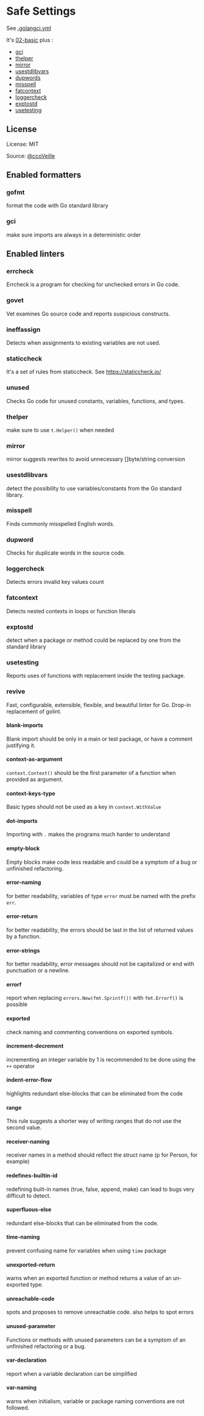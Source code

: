 # Safe Settings

See [.golangci.yml](.golangci.yml)

It's [02-basic](../02-basic) plus :
- [gci](#gci)
- [thelper](#thelper)
- [mirror](#mirror)
- [usestdlibvars](#usestdlibvars)
- [dupwords](#dupwords)
- [misspell](#misspell)
- [fatcontext](#fatcontext)
- [loggercheck](#loggercheck)
- [exptostd](#exptostd)
- [usetesting](#usetesting)

## License

License: MIT

Source: [@ccoVeille](https://github.com/ccoVeille/golangci-lint-config-examples)

## Enabled formatters
### gofmt
 format the code with Go standard library

### gci
 make sure imports are always in a deterministic order

## Enabled linters

### errcheck
 Errcheck is a program for checking for unchecked errors in Go code.

### govet
 Vet examines Go source code and reports suspicious constructs.

### ineffassign
 Detects when assignments to existing variables are not used.

### staticcheck
 It's a set of rules from staticcheck. See https://staticcheck.io/

### unused
 Checks Go code for unused constants, variables, functions, and types.

### thelper
 make sure to use `t.Helper()` when needed

### mirror
 mirror suggests rewrites to avoid unnecessary []byte/string conversion

### usestdlibvars
 detect the possibility to use variables/constants from the Go standard library.

### misspell
Finds commonly misspelled English words.

### dupword
Checks for duplicate words in the source code.

### loggercheck
Detects errors invalid key values count

### fatcontext
Detects nested contexts in loops or function literals

### exptostd
detect when a package or method could be replaced by one from the standard library

### usetesting
Reports uses of functions with replacement inside the testing package.

### revive
 Fast, configurable, extensible, flexible, and beautiful linter for Go.
 Drop-in replacement of golint.

#### blank-imports
Blank import should be only in a main or test package, or have a comment justifying it.

#### context-as-argument
`context.Context()` should be the first parameter of a function when provided as argument.

#### context-keys-type
Basic types should not be used as a key in `context.WithValue`

#### dot-imports
Importing with `.` makes the programs much harder to understand

#### empty-block
Empty blocks make code less readable and could be a symptom of a bug or unfinished refactoring.

#### error-naming
for better readability, variables of type `error` must be named with the prefix `err`.

#### error-return
for better readability, the errors should be last in the list of returned values by a function.

#### error-strings
for better readability, error messages should not be capitalized or end with punctuation or a newline.

#### errorf
report when replacing `errors.New(fmt.Sprintf())` with `fmt.Errorf()` is possible

#### exported
check naming and commenting conventions on exported symbols.

#### increment-decrement
incrementing an integer variable by 1 is recommended to be done using the `++` operator

#### indent-error-flow
highlights redundant else-blocks that can be eliminated from the code

#### range
This rule suggests a shorter way of writing ranges that do not use the second value.

#### receiver-naming
receiver names in a method should reflect the struct name (p for Person, for example)

#### redefines-builtin-id
redefining built-in names (true, false, append, make) can lead to bugs very difficult to detect.

#### superfluous-else
redundant else-blocks that can be eliminated from the code.

#### time-naming
prevent confusing name for variables when using `time` package

#### unexported-return
warns when an exported function or method returns a value of an un-exported type.

#### unreachable-code
spots and proposes to remove unreachable code. also helps to spot errors

#### unused-parameter
Functions or methods with unused parameters can be a symptom of an unfinished refactoring or a bug.

#### var-declaration
report when a variable declaration can be simplified

#### var-naming
warns when initialism, variable or package naming conventions are not followed.
